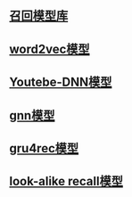 ## [召回模型库](https://github.com/PaddlePaddle/PaddleRec/blob/master/models/recall/readme.md)
## [word2vec模型](https://github.com/PaddlePaddle/PaddleRec/blob/master/models/recall/word2vec/README.md)
## [Youtebe-DNN模型](https://github.com/PaddlePaddle/PaddleRec/blob/master/models/recall/youtube_dnn/README.md)
## [gnn模型](https://github.com/PaddlePaddle/PaddleRec/blob/master/models/recall/gnn/readme.md)
## [gru4rec模型](https://github.com/PaddlePaddle/PaddleRec/blob/master/models/recall/gru4rec/README.md)
## [look-alike recall模型](https://github.com/PaddlePaddle/PaddleRec/blob/master/models/recall/look-alike_recall/README.md)
